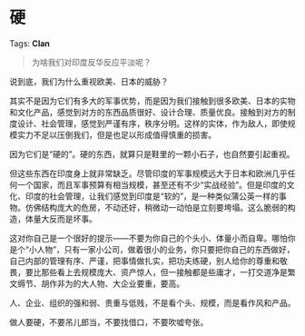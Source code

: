 # 硬

Tags: **Clan**

> 为啥我们对印度反华反应平淡呢？



说到底，我们为什么重视欧美、日本的威胁？

其实不是因为它们有多大的军事优势，而是因为我们接触到很多欧美、日本的实物和文化产品，感觉到对方的东西品质很好、设计合理、质量优良。接触到对方的制度设计、社会管理，感觉到严谨有序，秩序分明。这样的实体，作为敌人，即使规模实力不足以压倒我们，但是也足以形成值得慎重的损害。

因为它们是“硬的”。硬的东西，就算只是鞋里的一颗小石子，也自然要引起重视。

但这些东西在印度身上就非常缺乏。尽管印度的军事规模远大于日本和欧洲几乎任何一个国家，而且军事预算有相当规模，甚至还有不少“实战经验”。但是印度的文化、印度的社会管理，让我们感觉到印度是“软的”，是一种类似蒲公英一样的事物。仿佛结构庞大的危房，不动还好，稍微动一动怕是立刻要垮塌。这么脆弱的构造，体量大反而是坏事。

这对你自己是一个很好的提示——不要为你自己的个头小、体量小而自卑。哪怕你是个“小人物”，只有一家小公司，做着很小的业务，你只要把你自己的东西做好，自己内部的管理有序、严谨，把事情做扎实，把功夫练硬，别人给你的尊重和敬畏，要比那些看上去规模庞大、资产惊人，但一接触都是些庸才，一打交道净是繁文缛节、胡作非为的大人物、大企业要重，要高。

人、企业、组织的强和弱、贵重与低贱，不是看个头、规模，而是看作风和产品。

做人要硬，不要吊儿郎当，不要找借口，不要吹嘘夸张。



